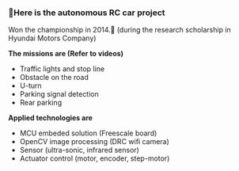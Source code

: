 ### 🚙Here is the autonomous RC car project

Won the championship in 2014.🥇 (during the research scholarship in Hyundai Motors Company)

**The missions are (Refer to videos)**

- Traffic lights and stop line
- Obstacle on the road
- U-turn
- Parking signal detection
- Rear parking

**Applied technologies are**

- MCU embeded solution (Freescale board)
- OpenCV image processing (DRC wifi camera)
- Sensor (ultra-sonic, infrared sensor)
- Actuator control (motor, encoder, step-motor)
